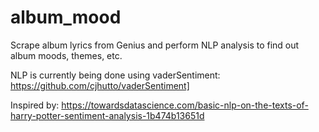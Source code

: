 # album_mood
Scrape album lyrics from Genius and perform NLP analysis to find out album moods, themes, etc.

NLP is currently being done using vaderSentiment: https://github.com/cjhutto/vaderSentiment]

Inspired by: https://towardsdatascience.com/basic-nlp-on-the-texts-of-harry-potter-sentiment-analysis-1b474b13651d
